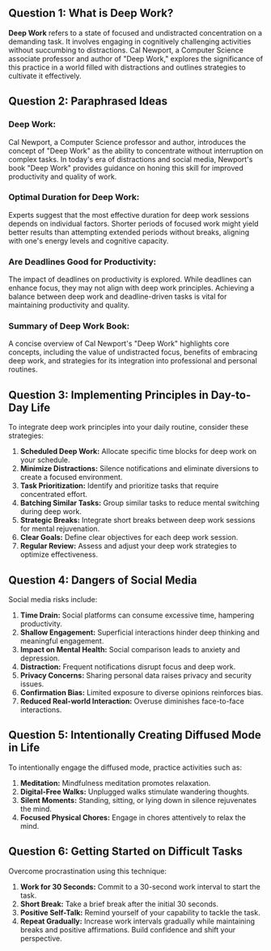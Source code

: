 ## Question 1: What is Deep Work?

**Deep Work** refers to a state of focused and undistracted concentration on a demanding task. It involves engaging in cognitively challenging activities without succumbing to distractions. Cal Newport, a Computer Science associate professor and author of "Deep Work," explores the significance of this practice in a world filled with distractions and outlines strategies to cultivate it effectively.

## Question 2: Paraphrased Ideas

### Deep Work:
Cal Newport, a Computer Science professor and author, introduces the concept of "Deep Work" as the ability to concentrate without interruption on complex tasks. In today's era of distractions and social media, Newport's book "Deep Work" provides guidance on honing this skill for improved productivity and quality of work.

### Optimal Duration for Deep Work:
Experts suggest that the most effective duration for deep work sessions depends on individual factors. Shorter periods of focused work might yield better results than attempting extended periods without breaks, aligning with one's energy levels and cognitive capacity.

### Are Deadlines Good for Productivity:
The impact of deadlines on productivity is explored. While deadlines can enhance focus, they may not align with deep work principles. Achieving a balance between deep work and deadline-driven tasks is vital for maintaining productivity and quality.

### Summary of Deep Work Book:
A concise overview of Cal Newport's "Deep Work" highlights core concepts, including the value of undistracted focus, benefits of embracing deep work, and strategies for its integration into professional and personal routines.

## Question 3: Implementing Principles in Day-to-Day Life

To integrate deep work principles into your daily routine, consider these strategies:

1. **Scheduled Deep Work:** Allocate specific time blocks for deep work on your schedule.
2. **Minimize Distractions:** Silence notifications and eliminate diversions to create a focused environment.
3. **Task Prioritization:** Identify and prioritize tasks that require concentrated effort.
4. **Batching Similar Tasks:** Group similar tasks to reduce mental switching during deep work.
5. **Strategic Breaks:** Integrate short breaks between deep work sessions for mental rejuvenation.
6. **Clear Goals:** Define clear objectives for each deep work session.
7. **Regular Review:** Assess and adjust your deep work strategies to optimize effectiveness.

## Question 4: Dangers of Social Media

Social media risks include:

1. **Time Drain:** Social platforms can consume excessive time, hampering productivity.
2. **Shallow Engagement:** Superficial interactions hinder deep thinking and meaningful engagement.
3. **Impact on Mental Health:** Social comparison leads to anxiety and depression.
4. **Distraction:** Frequent notifications disrupt focus and deep work.
5. **Privacy Concerns:** Sharing personal data raises privacy and security issues.
6. **Confirmation Bias:** Limited exposure to diverse opinions reinforces bias.
7. **Reduced Real-world Interaction:** Overuse diminishes face-to-face interactions.

## Question 5: Intentionally Creating Diffused Mode in Life

To intentionally engage the diffused mode, practice activities such as:

1. **Meditation:** Mindfulness meditation promotes relaxation.
2. **Digital-Free Walks:** Unplugged walks stimulate wandering thoughts.
3. **Silent Moments:** Standing, sitting, or lying down in silence rejuvenates the mind.
4. **Focused Physical Chores:** Engage in chores attentively to relax the mind.

## Question 6: Getting Started on Difficult Tasks

Overcome procrastination using this technique:

1. **Work for 30 Seconds:** Commit to a 30-second work interval to start the task.
2. **Short Break:** Take a brief break after the initial 30 seconds.
3. **Positive Self-Talk:** Remind yourself of your capability to tackle the task.
4. **Repeat Gradually:** Increase work intervals gradually while maintaining breaks and positive affirmations. Build confidence and shift your perspective.
